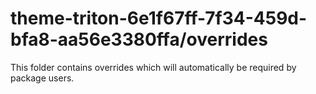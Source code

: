 # theme-triton-6e1f67ff-7f34-459d-bfa8-aa56e3380ffa/overrides

This folder contains overrides which will automatically be required by package users.
